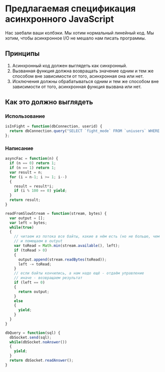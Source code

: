 # Предлагаемая спецификация асинхронного JavaScript

Нас заебали ваши колбэки. Мы хотим нормальный линейный код. Мы хотим, чтобы асинхронное I/O не мешало нам писать программы.

## Принципы

1. Асинхронный код должен выглядеть как синхронный.
2. Вызванная функция должна возвращать значение одним и тем же способом вне зависимости от того, асинхронная она или нет.
3. Исключения должны обрабатываться одним и тем же способом вне зависимости от того, асинхронная функция вызвана или нет.

## Как это должно выглядеть

### Использование

```javascript
isInFight = function(dbConnection, userid) {
  return dbConnection.query("SELECT `fight_mode` FROM `uniusers` WHERE `id` = ?", [userid]);
};
```

### Написание

```javascript
asyncFac = function(n) {
  if (n == 0) return 1;
  if (n == 1) return 1;
  var result = n;
  for (i = n-1; i >= 1; i--)
  {
    result = result*i;
    if (i % 100 == 0) yield;
  }
  return result;
}
```

```javascript
readFromSlowStream = function(stream, bytes) {
  var output = [];
  var left = bytes;
  while(true)
  {
    // читаем из потока все байты, какие в нём есть (но не больше, чем нам надо),
    // и помещаем в output
    var toRead = Math.min(stream.available(), left);
    if (toRead > 0)
    {
      output.append(stream.readBytes(toRead));
      left -= toRead;
    }
    // если байты кончились, а нам надо ещё - отдаём управление
    // иначе - возвращаем результат
    if (left == 0)
    {
      return output;
    }
    else
    {
      yield;
    }
  }
}
```

```javascript
dbQuery = function(sql) {
  dbSocket.send(sql);
  while(dbSocket.noAnswer())
  {
    yield;
  }
  return dbSocket.readAnswer();
}
```
